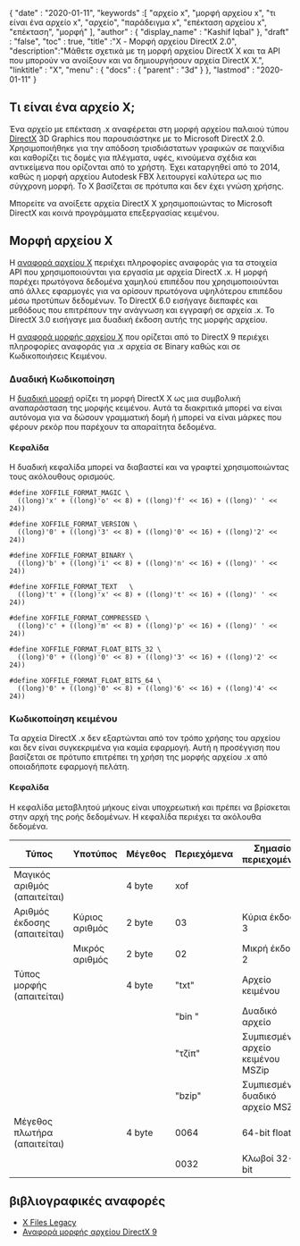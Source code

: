 {
  "date" : "2020-01-11",
  "keywords" :[ "αρχείο x", "μορφή αρχείου x", "τι είναι ένα αρχείο x", "αρχείο", "παράδειγμα x", "επέκταση αρχείου x", "επέκταση", "μορφή" ],
  "author" : {
    "display_name" : "Kashif Iqbal"
},
  "draft" : "false",
  "toc" : true,
  "title" :"X - Μορφή αρχείου DirectX 2.0",
  "description":"Μάθετε σχετικά με τη μορφή αρχείου DirectX X και τα API που μπορούν να ανοίξουν και να δημιουργήσουν αρχεία DirectX X.",
  "linktitle" : "X",
  "menu" : {
    "docs" : {
      "parent" : "3d"
}
},
  "lastmod" : "2020-01-11"
}

## Τι είναι ένα αρχείο X;

Ένα αρχείο με επέκταση .x αναφέρεται στη μορφή αρχείου παλαιού τύπου [DirectX](https://www.microsoft.com/en-us/download/search.aspx?q=directx) 3D Graphics που παρουσιάστηκε με το Microsoft DirectX 2.0. Χρησιμοποιήθηκε για την απόδοση τρισδιάστατων γραφικών σε παιχνίδια και καθορίζει τις δομές για πλέγματα, υφές, κινούμενα σχέδια και αντικείμενα που ορίζονται από το χρήστη. Έχει καταργηθεί από το 2014, καθώς η μορφή αρχείου Autodesk FBX λειτουργεί καλύτερα ως πιο σύγχρονη μορφή. Το X βασίζεται σε πρότυπα και δεν έχει γνώση χρήσης.

Μπορείτε να ανοίξετε αρχεία DirectX X χρησιμοποιώντας το Microsoft DirectX και κοινά προγράμματα επεξεργασίας κειμένου.

## Μορφή αρχείου X

Η [αναφορά αρχείου X](https://learn.microsoft.com/en-us/windows/win32/direct3d9/dx9-graphics-reference-d3dx-x-file) περιέχει πληροφορίες αναφοράς για τα στοιχεία API που χρησιμοποιούνται για εργασία με αρχεία DirectX .x. Η μορφή παρέχει πρωτόγονα δεδομένα χαμηλού επιπέδου που χρησιμοποιούνται από άλλες εφαρμογές για να ορίσουν πρωτόγονα υψηλότερου επιπέδου μέσω προτύπων δεδομένων. Το DirectX 6.0 εισήγαγε διεπαφές και μεθόδους που επιτρέπουν την ανάγνωση και εγγραφή σε αρχεία .x. Το DirectX 3.0 εισήγαγε μια δυαδική έκδοση αυτής της μορφής αρχείου.

Η [αναφορά μορφής αρχείου X](https://learn.microsoft.com/en-us/windows/win32/direct3d9/dx9-graphics-reference-x-file-format) που ορίζεται από το DirectX 9 περιέχει πληροφορίες αναφοράς για .x αρχεία σε Binary καθώς και σε Κωδικοποιήσεις Κειμένου.

### Δυαδική Κωδικοποίηση

Η [δυαδική μορφή](https://learn.microsoft.com/en-us/windows/win32/direct3d9/binary-encoding) ορίζει τη μορφή DirectX X ως μια συμβολική αναπαράσταση της μορφής κειμένου. Αυτά τα διακριτικά μπορεί να είναι αυτόνομα για να δώσουν γραμματική δομή ή μπορεί να είναι μάρκες που φέρουν ρεκόρ που παρέχουν τα απαραίτητα δεδομένα.

#### Κεφαλίδα

Η δυαδική κεφαλίδα μπορεί να διαβαστεί και να γραφτεί χρησιμοποιώντας τους ακόλουθους ορισμούς.

```
#define XOFFILE_FORMAT_MAGIC \
  ((long)'x' + ((long)'o' << 8) + ((long)'f' << 16) + ((long)' ' << 24))

#define XOFFILE_FORMAT_VERSION \
  ((long)'0' + ((long)'3' << 8) + ((long)'0' << 16) + ((long)'2' << 24))

#define XOFFILE_FORMAT_BINARY \
  ((long)'b' + ((long)'i' << 8) + ((long)'n' << 16) + ((long)' ' << 24))

#define XOFFILE_FORMAT_TEXT   \
  ((long)'t' + ((long)'x' << 8) + ((long)'t' << 16) + ((long)' ' << 24))

#define XOFFILE_FORMAT_COMPRESSED \
  ((long)'c' + ((long)'m' << 8) + ((long)'p' << 16) + ((long)' ' << 24))

#define XOFFILE_FORMAT_FLOAT_BITS_32 \
  ((long)'0' + ((long)'0' << 8) + ((long)'3' << 16) + ((long)'2' << 24))

#define XOFFILE_FORMAT_FLOAT_BITS_64 \
  ((long)'0' + ((long)'0' << 8) + ((long)'6' << 16) + ((long)'4' << 24))
```

### Κωδικοποίηση κειμένου

Τα αρχεία DirectX .x δεν εξαρτώνται από τον τρόπο χρήσης του αρχείου και δεν είναι συγκεκριμένα για καμία εφαρμογή. Αυτή η προσέγγιση που βασίζεται σε πρότυπο επιτρέπει τη χρήση της μορφής αρχείου .x από οποιαδήποτε εφαρμογή πελάτη.


#### Κεφαλίδα

Η κεφαλίδα μεταβλητού μήκους είναι υποχρεωτική και πρέπει να βρίσκεται στην αρχή της ροής δεδομένων. Η κεφαλίδα περιέχει τα ακόλουθα δεδομένα.

|Τύπος |Υποτύπος |Μέγεθος |Περιεχόμενα |Σημασία περιεχομένου|
---|---|---|---|---|
|Μαγικός αριθμός (απαιτείται)| | 4 byte |xof |
|Αριθμός έκδοσης (απαιτείται) |Κύριος αριθμός |2 byte |03 |Κύρια έκδοση 3|
| |Μικρός αριθμός |2 byte |02 |Μικρή έκδοση 2|
|Τύπος μορφής (απαιτείται)| |4 byte |"txt" |Αρχείο κειμένου|
| | | |"bin "| Δυαδικό αρχείο|
| | | |"τζίπ"| Συμπιεσμένο αρχείο κειμένου MSZip|
| | | |"bzip"| Συμπιεσμένο δυαδικό αρχείο MSZip|
|Μέγεθος πλωτήρα (απαιτείται)| |4 byte| 0064| 64-bit floats|
| | | |0032 |Κλωβοί 32-bit|


## βιβλιογραφικές αναφορές

* [X Files Legacy](https://learn.microsoft.com/en-us/windows/win32/direct3d9/x-files--legacy-)
* [Αναφορά μορφής αρχείου DirectX 9](https://learn.microsoft.com/en-us/windows/win32/direct3d9/dx9-graphics-reference-x-file-format)

